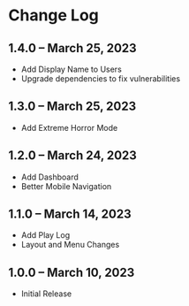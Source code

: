 # Change Log

## 1.4.0 – March 25, 2023
* Add Display Name to Users
* Upgrade dependencies to fix vulnerabilities

## 1.3.0 – March 25, 2023
* Add Extreme Horror Mode

## 1.2.0 – March 24, 2023
* Add Dashboard
* Better Mobile Navigation

## 1.1.0 – March 14, 2023
* Add Play Log
* Layout and Menu Changes

## 1.0.0 – March 10, 2023
* Initial Release
